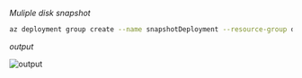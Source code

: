 _Muliple disk snapshot_

```bash
az deployment group create --name snapshotDeployment --resource-group demo --template-file template.json --parameters parameters.json
```

_output_

![output](https://user-images.githubusercontent.com/57703276/169699577-c8abde78-a00b-4345-8198-b37a1db23d39.png)
